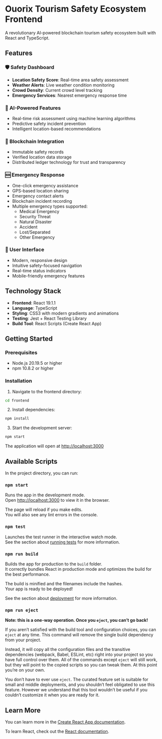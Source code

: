 # Ouorix Tourism Safety Ecosystem Frontend

A revolutionary AI-powered blockchain tourism safety ecosystem built with React and TypeScript.

## Features

### 🛡️ Safety Dashboard
- **Location Safety Score**: Real-time area safety assessment
- **Weather Alerts**: Live weather condition monitoring
- **Crowd Density**: Current crowd level tracking
- **Emergency Services**: Nearest emergency response time

### 🤖 AI-Powered Features
- Real-time risk assessment using machine learning algorithms
- Predictive safety incident prevention
- Intelligent location-based recommendations

### 🔗 Blockchain Integration
- Immutable safety records
- Verified location data storage
- Distributed ledger technology for trust and transparency

### 🆘 Emergency Response
- One-click emergency assistance
- GPS-based location sharing
- Emergency contact alerts
- Blockchain incident recording
- Multiple emergency types supported:
  - Medical Emergency
  - Security Threat
  - Natural Disaster
  - Accident
  - Lost/Separated
  - Other Emergency

### 📱 User Interface
- Modern, responsive design
- Intuitive safety-focused navigation
- Real-time status indicators
- Mobile-friendly emergency features

## Technology Stack

- **Frontend**: React 19.1.1
- **Language**: TypeScript
- **Styling**: CSS3 with modern gradients and animations
- **Testing**: Jest + React Testing Library
- **Build Tool**: React Scripts (Create React App)

## Getting Started

### Prerequisites
- Node.js 20.19.5 or higher
- npm 10.8.2 or higher

### Installation

1. Navigate to the frontend directory:
```bash
cd frontend
```

2. Install dependencies:
```bash
npm install
```

3. Start the development server:
```bash
npm start
```

The application will open at [http://localhost:3000](http://localhost:3000)

## Available Scripts

In the project directory, you can run:

### `npm start`

Runs the app in the development mode.\
Open [http://localhost:3000](http://localhost:3000) to view it in the browser.

The page will reload if you make edits.\
You will also see any lint errors in the console.

### `npm test`

Launches the test runner in the interactive watch mode.\
See the section about [running tests](https://facebook.github.io/create-react-app/docs/running-tests) for more information.

### `npm run build`

Builds the app for production to the `build` folder.\
It correctly bundles React in production mode and optimizes the build for the best performance.

The build is minified and the filenames include the hashes.\
Your app is ready to be deployed!

See the section about [deployment](https://facebook.github.io/create-react-app/docs/deployment) for more information.

### `npm run eject`

**Note: this is a one-way operation. Once you `eject`, you can’t go back!**

If you aren’t satisfied with the build tool and configuration choices, you can `eject` at any time. This command will remove the single build dependency from your project.

Instead, it will copy all the configuration files and the transitive dependencies (webpack, Babel, ESLint, etc) right into your project so you have full control over them. All of the commands except `eject` will still work, but they will point to the copied scripts so you can tweak them. At this point you’re on your own.

You don’t have to ever use `eject`. The curated feature set is suitable for small and middle deployments, and you shouldn’t feel obligated to use this feature. However we understand that this tool wouldn’t be useful if you couldn’t customize it when you are ready for it.

## Learn More

You can learn more in the [Create React App documentation](https://facebook.github.io/create-react-app/docs/getting-started).

To learn React, check out the [React documentation](https://reactjs.org/).
